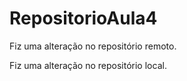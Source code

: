 # RepositorioAula4

Fiz uma alteração no repositório remoto.

Fiz uma alteração no repositório local.